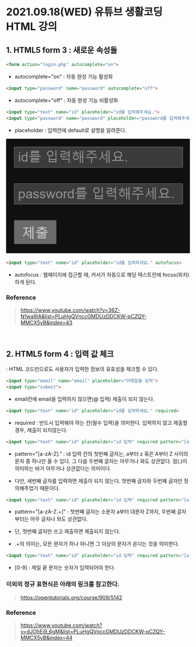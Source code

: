 # 2021.09.18(WED) 유튜브 생활코딩 HTML 강의

## 1. HTML5 form 3 : 새로운 속성들

```HTML
<form action="login.php" autocomplete="on">
```
- autocomplete="on" : 자동 완성 기능 활성화

```HTML
<input type="password" name="password" autocomplete="off">
```
- autocomplete="off" : 자동 완성 기능 비활성화

```HTML
<input type="text" name="id" placeholder="id를 입력해주세요.">
<input type="password" name="password" placeholder="password를 입력해주세요.">
```
- placeholder : 입력칸에 default로 설명을 알려준다.

![출력결과](HTML_12_form_3.png)

```HTML
<input type="text" name="id" placeholder="id를 입력하세요." autofocus>
```
- autofocus : 웹페이지에 접근할 때, 커서가 자동으로 해당 텍스트란에 focus(위치)하게 된다.

### Reference
> https://www.youtube.com/watch?v=36Z-N1wa9lA&list=PLuHgQVnccGMDUzDDCKW-pCZQY-MMCX5yB&index=43

<br>

## 2. HTML5 form 4 : 입력 값 체크
: HTML 코드만으로도 사용자가 입력한 정보의 유효성을 체크할 수 있다.

```HTML
<input type="email" name="email" placeholder="이메일을 입력">
<input type="submit">
```
- email칸에 email을 입력하지 않으면(@ 입력) 제출이 되지 않는다.

```HTML
<input type="text" name="id" placeholder="id를 입력하세요." required>
```
- required : 반드시 입력해야 하는 칸(필수 입력)을 의미한다. 입력하지 않고 제출할 경우, 제출이 되지않는다.

```HTML
<input type="text" name="id" placeholder="id 입력" required pattern="[a-zA-Z].">
```
- pattern="[a-zA-Z]." : id 입력 칸의 첫번째 글자는, a부터 z 혹은 A부터 Z 사이의 문자 중 하나만 올 수 있다. 그 다음 두번째 글자는 아무거나 와도 상관없다. 점(.)이 의미하는 바가 아무거나 상관없다는 의미이다.

- 다만, 세번째 글자를 입력하면 제출이 되지 않는다. 첫번째 글자와 두번째 글자만 정의해주었기 때문이다.

```HTML
<input type="text" name="id" placeholder="id 입력" required pattern="[a-zA-Z].+">
```
- pattern="[a-zA-Z.+]" : 첫번째 글자는 소문자 a부터 대문자 Z까지, 두번째 글자부터는 아무 글자나 와도 상관없다.

- 단, 첫번째 글자만 쓰고 제출하면 제출되지 않는다.

- .+의 의미는, 모든 문자가 하나 아니면 그 이상의 문자가 온다는 것을 의미한다.

```HTML
<input type="text" name="id" placeholder="id 입력" required pattern="[a-zA-Z].+[0-9]">
```

- [0-9] : 제일 끝 문자는 숫자가 입력되어야 한다.

### 이외의 정규 표현식은 아래의 링크를 참고한다.
> https://opentutorials.org/course/909/5142

### Reference
> https://www.youtube.com/watch?v=dJOhEj9_6gM&list=PLuHgQVnccGMDUzDDCKW-pCZQY-MMCX5yB&index=44